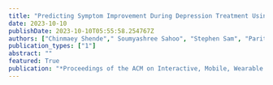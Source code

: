 ```yaml
---
title: "Predicting Symptom Improvement During Depression Treatment Using Sleep Sensory Data"
date: 2023-10-10
publishDate: 2023-10-10T05:55:58.254767Z
authors: ["Chinmaey Shende"," Soumyashree Sahoo", "Stephen Sam", "Parit Patel", "Reynaldo Morillo", "Xinyu Wang", "Shweta Ware", "Jinbo Bi", "Jayesh Kamath", "Alexander Russell", "Dongjin Song", "Bing Wang"]
publication_types: ["1"]
abstract: ""
featured: True
publication: "*Proceedings of the ACM on Interactive, Mobile, Wearable and Ubiquitous Technologies (IMWUT/UbiComp)*"
---
```

